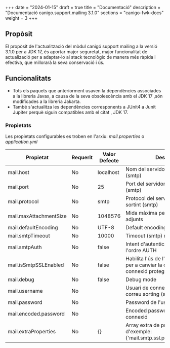 +++
date        = "2024-01-15"
draft        = true
title       = "Documentació"
description = "Documentació canigo.support.mailing 3.1.0"
sections    = "canigo-fwk-docs"
weight      = 3
+++

## Propòsit

El propòsit de l'actualització del mòdul canigó support mailing a la versió 3.1.0 per a JDK 17,
és aportar major seguretat, major funcionalitat de actualizació 
per a adaptar-lo al stack tecnològic de manera més ràpida i efectiva, 
que millorarà la seva conservació i ús.

## Funcionalitats

- Tots els paquets que anteriorment usaven la dependències associades a la libreria Javax, a causa de la seva obsolescència 
  amb el JDK 17 ,són modificades a la libreria Jakarta.
- També s'actualitza les dependències corresponents a JUnit4 a Junit Jupiter perquè siguin compatibles amb el citat , JDK 17.
### Propietats

Les propietats configurables es troben en l'arxiu: *mail.properties* o *application.yml*

|Propietat              |Requerit   | Valor Defecte |Descripció                                     |
|-----------------------|-----------|---------------|-----------------------------------------------|
|mail.host              | No        |localhost      |Nom del servidor de correu sortint (smtp)      |
|mail.port              | No        |25             |Port del servidor de correu sortint (smtp)     |
|mail.protocol          | No        |smtp           |Protocol del servidor de correu sortint (smtp) |
|mail.maxAttachmentSize | No        |1048576        |Mida màxima permesa dels fitxers adjunts       |
|mail.defaultEncoding   | No        |UTF-8          |Default encoding                               |
|mail.smtpTimeout       | No        |10000          |Timeout (smtp) mili segons                     |
|mail.smtpAuth          | No        |false          |Intent d'autenticar l'usuari utilitzant l'ordre AUTH |
|mail.isSmtpSSLEnabled  | No        |false          |Habilita l'ús de l'ordre STARTTLS per a canviar la connexió a una connexió protegida TLS |
|mail.debug             | No        |false          |Debug mode                                     |
|mail.username          | No        |               |Usuari de connexió al servidor de correu sorting (smtp) |
|mail.password          | No        |               |Password de l'usuari de connexió               |
|mail.encoded.password  | No        |               |Encoded password de l'usuari de connexió       |
|mail.extraProperties   | No        |{}             |Array extra de propietats. Valor d'exemple: {'mail.smtp.ssl.protocols':'TLSv1.2'} |




